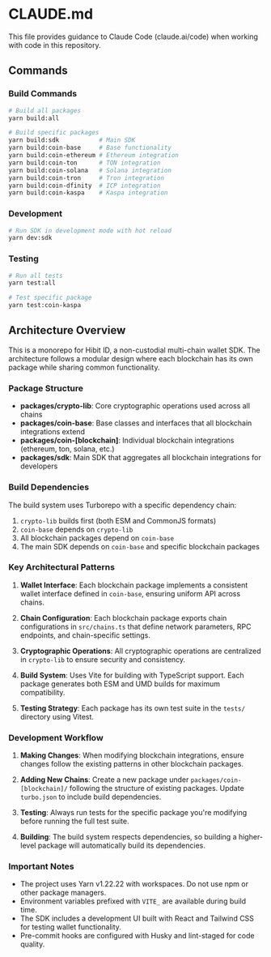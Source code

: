 # CLAUDE.md

This file provides guidance to Claude Code (claude.ai/code) when working with code in this repository.

## Commands

### Build Commands

```bash
# Build all packages
yarn build:all

# Build specific packages
yarn build:sdk           # Main SDK
yarn build:coin-base     # Base functionality
yarn build:coin-ethereum # Ethereum integration
yarn build:coin-ton      # TON integration
yarn build:coin-solana   # Solana integration
yarn build:coin-tron     # Tron integration
yarn build:coin-dfinity  # ICP integration
yarn build:coin-kaspa    # Kaspa integration
```

### Development

```bash
# Run SDK in development mode with hot reload
yarn dev:sdk
```

### Testing

```bash
# Run all tests
yarn test:all

# Test specific package
yarn test:coin-kaspa
```

## Architecture Overview

This is a monorepo for Hibit ID, a non-custodial multi-chain wallet SDK. The architecture follows a modular design where each blockchain has its own package while sharing common functionality.

### Package Structure

- **packages/crypto-lib**: Core cryptographic operations used across all chains
- **packages/coin-base**: Base classes and interfaces that all blockchain integrations extend
- **packages/coin-[blockchain]**: Individual blockchain integrations (ethereum, ton, solana, etc.)
- **packages/sdk**: Main SDK that aggregates all blockchain integrations for developers

### Build Dependencies

The build system uses Turborepo with a specific dependency chain:

1. `crypto-lib` builds first (both ESM and CommonJS formats)
2. `coin-base` depends on `crypto-lib`
3. All blockchain packages depend on `coin-base`
4. The main SDK depends on `coin-base` and specific blockchain packages

### Key Architectural Patterns

1. **Wallet Interface**: Each blockchain package implements a consistent wallet interface defined in `coin-base`, ensuring uniform API across chains.

2. **Chain Configuration**: Each blockchain package exports chain configurations in `src/chains.ts` that define network parameters, RPC endpoints, and chain-specific settings.

3. **Cryptographic Operations**: All cryptographic operations are centralized in `crypto-lib` to ensure security and consistency.

4. **Build System**: Uses Vite for building with TypeScript support. Each package generates both ESM and UMD builds for maximum compatibility.

5. **Testing Strategy**: Each package has its own test suite in the `tests/` directory using Vitest.

### Development Workflow

1. **Making Changes**: When modifying blockchain integrations, ensure changes follow the existing patterns in other blockchain packages.

2. **Adding New Chains**: Create a new package under `packages/coin-[blockchain]/` following the structure of existing packages. Update `turbo.json` to include build dependencies.

3. **Testing**: Always run tests for the specific package you're modifying before running the full test suite.

4. **Building**: The build system respects dependencies, so building a higher-level package will automatically build its dependencies.

### Important Notes

- The project uses Yarn v1.22.22 with workspaces. Do not use npm or other package managers.
- Environment variables prefixed with `VITE_` are available during build time.
- The SDK includes a development UI built with React and Tailwind CSS for testing wallet functionality.
- Pre-commit hooks are configured with Husky and lint-staged for code quality.
